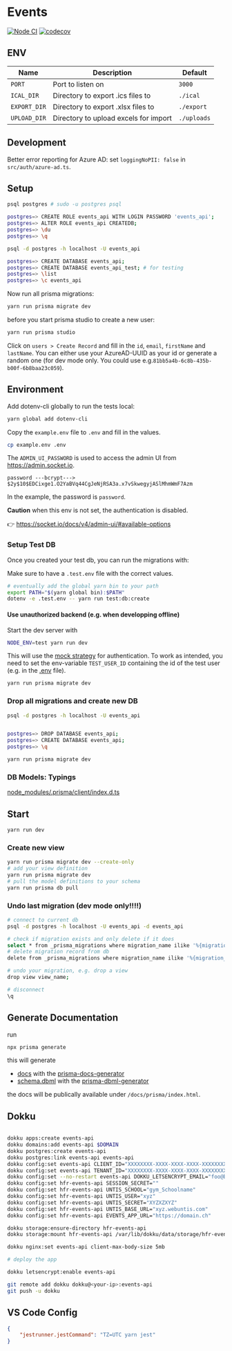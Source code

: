 # Events

[![Node CI](https://github.com/lebalz/events-api/actions/workflows/main.yml/badge.svg)](https://github.com/lebalz/events-api/actions/workflows/main.yml) [![codecov](https://codecov.io/gh/lebalz/events-api/graph/badge.svg?token=O9E8JNGEHN)](https://codecov.io/gh/lebalz/events-api)


## ENV

| Name | Description | Default |
| --- | --- | --- |
| `PORT` | Port to listen on | `3000` |
| `ICAL_DIR` | Directory to export .ics files to | `./ical` |
| `EXPORT_DIR` | Directory to export .xlsx files to | `./export` |
| `UPLOAD_DIR` | Directory to upload excels for import | `./uploads` |

## Development

Better error reporting for Azure AD: set `loggingNoPII: false` in `src/auth/azure-ad.ts`.

## Setup

```bash
psql postgres # sudo -u postgres psql

postgres=> CREATE ROLE events_api WITH LOGIN PASSWORD 'events_api';
postgres=> ALTER ROLE events_api CREATEDB;
postgres=> \du
postgres=> \q

psql -d postgres -h localhost -U events_api

postgres=> CREATE DATABASE events_api;
postgres=> CREATE DATABASE events_api_test; # for testing
postgres=> \list
postgres=> \c events_api
```

Now run all prisma migrations:

```bash
yarn run prisma migrate dev
```

before you start prisma studio to create a new user:

```bash
yarn run prisma studio
```

Click on `users > Create Record` and fill in the `id`, `email`, `firstName` and `lastName`. You can either use your AzureAD-UUID as your id or generate a random one (for dev mode only. You could use e.g.`81bb5a4b-6c8b-435b-b00f-6b8baa23c059`).



## Environment

Add dotenv-cli globally to run the tests local:

```bash
yarn global add dotenv-cli
```

Copy the `example.env` file to `.env` and fill in the values.

```bash
cp example.env .env
```

The `ADMIN_UI_PASSWORD` is used to access the admin UI from https://admin.socket.io. 

```
password ---bcrypt---> $2y$10$EDCixge1.O2YaBVq44CgJeNjRSA3a.x7vSkwegyjASlMhmWmF7Azm
```
In the example, the password is `password`. 

**Caution** when this env is not set, the authentication is disabled.

👉 https://socket.io/docs/v4/admin-ui/#available-options

### Setup Test DB

Once you created your test db, you can run the migrations with:

Make sure to have a `.test.env` file with the correct values.

```bash
# eventually add the global yarn bin to your path
export PATH="$(yarn global bin):$PATH"
dotenv -e .test.env -- yarn run test:db:create
```

#### Use unauthorized backend (e.g. when developping offline)

Start the dev server with

```bash
NODE_ENV=test yarn run dev
```

This will use the [mock strategy](src/auth/mock.ts) for authentication. To work as intended, you need to set the env-variable `TEST_USER_ID` containing the id of the test user (e.g. in the [.env](.env) file).

```bash
yarn run prisma migrate dev
```

### Drop all migrations and create new DB

```bash
psql -d postgres -h localhost -U events_api


postgres=> DROP DATABASE events_api;
postgres=> CREATE DATABASE events_api;
postgres=> \q

yarn run prisma migrate dev
```

### DB Models: Typings

[node_modules/.prisma/client/index.d.ts](node_modules/.prisma/client/index.d.ts)

## Start

```bash
yarn run dev
```

### Create new view

```bash
yarn run prisma migrate dev --create-only
# add your view definition
yarn run prisma migrate dev
# pull the model definitions to your schema
yarn run prisma db pull
```

### Undo last migration (dev mode only!!!!)

```bash
# connect to current db
psql -d postgres -h localhost -U events_api -d events_api

# check if migration exists and only delete if it does
select * from _prisma_migrations where migration_name ilike '%{migration_name}%'
# delete migration record from db
delete from _prisma_migrations where migration_name ilike '%{migration_name}%'

# undo your migration, e.g. drop a view
drop view view_name;

# disconnect
\q
```

## Generate Documentation

run

```bash
npx prisma generate
```

this will generate
- [docs](public/prisma-docs/index.html) with the [prisma-docs-generator](https://github.com/pantharshit00/prisma-docs-generator)
- [schema.dbml](prisma/dbml/schema.dbml) with the [prisma-dbml-generator](https://notiz.dev/blog/prisma-dbml-generator)

the docs will be publically available under `/docs/prisma/index.html`.

## Dokku



```sh

dokku apps:create events-api
dokku domains:add events-api $DOMAIN
dokku postgres:create events-api
dokku postgres:link events-api events-api
dokku config:set events-api CLIENT_ID="XXXXXXXX-XXXX-XXXX-XXXX-XXXXXXXXXXXX"
dokku config:set events-api TENANT_ID="XXXXXXXX-XXXX-XXXX-XXXX-XXXXXXXXXXXX"
dokku config:set --no-restart events-api DOKKU_LETSENCRYPT_EMAIL="foo@bar.ch"
dokku config:set hfr-events-api SESSION_SECRET=""
dokku config:set hfr-events-api UNTIS_SCHOOL="gym_Schoolname"
dokku config:set hfr-events-api UNTIS_USER="xyz"
dokku config:set hfr-events-api UNTIS_SECRET="XYZXZXYZ"
dokku config:set hfr-events-api UNTIS_BASE_URL="xyz.webuntis.com"
dokku config:set hfr-events-api EVENTS_APP_URL="https://domain.ch"

dokku storage:ensure-directory hfr-events-api
dokku storage:mount hfr-events-api /var/lib/dokku/data/storage/hfr-events-api/ical:/app/ical

dokku nginx:set events-api client-max-body-size 5mb

# deploy the app

dokku letsencrypt:enable events-api
```

```sh
git remote add dokku dokku@<your-ip>:events-api
git push -u dokku
```

## VS Code Config

```json title=settings.json
{
    "jestrunner.jestCommand": "TZ=UTC yarn jest"
}
```